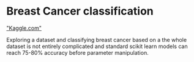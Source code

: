 # Breast Cancer classification

["Kaggle.com"](https://www.kaggle.com/uciml/breast-cancer-wisconsin-data)

Exploring a dataset and classifying breast cancer based on a the whole dataset is not entirely complicated and
standard scikit learn models can reach 75-80% accuracy before parameter manipulation.
